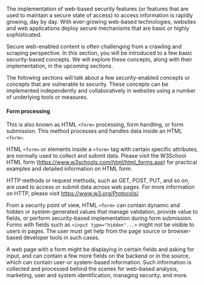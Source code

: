 The implementation of web-based security features (or features that are used to maintain a secure state of access) to access information is rapidly growing, day by day. With ever-growing web-based technologies, websites and web applications deploy secure mechanisms that are basic or highly sophisticated. 

Secure web-enabled content is often challenging from a crawling and scraping perspective. In this section, you will be introduced to a few basic security-based concepts. We will explore these concepts, along with their implementation, in the upcoming sections.

The following sections will talk about a few security-enabled concepts or concepts that are vulnerable to security. These concepts can be implemented independently and collaboratively in websites using a number of underlying tools or measures.

#### Form processing
This is also known as HTML `<form>` processing, form handling, or form submission. This method processes and handles data inside an HTML `<form>`.

HTML `<form>` or elements inside a `<form>` tag with certain specific attributes, are normally used to collect and submit data. Please visit the W3School HTML form (https://www.w3schools.com/html/html_forms.asp) for practical examples and detailed information on HTML form.

HTTP methods or request methods, such as GET, POST, PUT, and so on, are used to access or submit data across web pages. For more information on HTTP, please visit https://www.w3.org/Protocols/. 

From a security point of view, HTML `<form>` can contain dynamic and hidden or system-generated values that manage validation, provide value to fields, or perform security-based implementation during form submission. Forms with fields such as `<input type="hidden"...>` might not be visible to users in pages. The user must get help from the page source or browser-based developer tools in such cases.

A web page with a form might be displaying in certain fields and asking for input, and can contain a few more fields on the backend or in the source, which can contain user-or system-based information. Such information is collected and processed behind the scenes for web-based analysis, marketing, user and system identification, managing security, and more.

